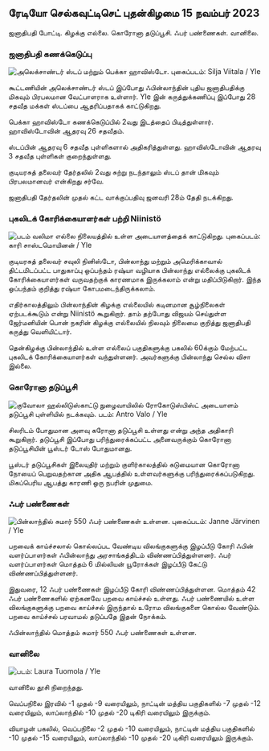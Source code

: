 ## ரேடியோ செல்கவுட்டிசெட் புதன்கிழமை 15 நவம்பர் 2023

ஜனாதிபதி போட்டி. கிழக்கு எல்லை. கொரோனா தடுப்பூசி. ஃபர் பண்ணைகள். வானிலை.

### ஜனாதிபதி கணக்கெடுப்பு

![அலெக்சாண்டர் ஸ்டப் மற்றும் பெக்கா ஹாவிஸ்டோ. புகைப்படம்: Silja Viitala / Yle](https://images.cdn.yle.fi/image/upload/c_crop,h_3188,w_5668,x_0,y_327/ar_1.77777777777777777,c_fill,g1_faces.wr_2750q_auto:eco/f_auto/fl_lossy/v1698912813/39-11947566543595173663)

கூட்டணியின் அலெக்சாண்டர் ஸ்டப் இப்போது ஃபின்லாந்தின் புதிய ஜனாதிபதிக்கு மிகவும் பிரபலமான வேட்பாளராக உள்ளார். Yle இன் கருத்துக்கணிப்பு இப்போது 28 சதவீத மக்கள் ஸ்டப்பை ஆதரிப்பதாகக் காட்டுகிறது.

பெக்கா ஹாவிஸ்டோ கணக்கெடுப்பில் 2வது இடத்தைப் பிடித்துள்ளார். ஹாவிஸ்டோவின் ஆதரவு 26 சதவீதம்.

ஸ்டப்பின் ஆதரவு 6 சதவீத புள்ளிகளால் அதிகரித்துள்ளது. ஹாவிஸ்டோவின் ஆதரவு 3 சதவீத புள்ளிகள் குறைந்துள்ளது.

குடியரசுத் தலைவர் தேர்தலில் 2வது சுற்று நடந்தாலும் ஸ்டப் தான் மிகவும் பிரபலமானவர் என்கிறது சர்வே.

ஜனாதிபதி தேர்தலின் முதல் கட்ட வாக்குப்பதிவு ஜனவரி 28ம் தேதி நடக்கிறது.

### புகலிடக் கோரிக்கையாளர்கள் பற்றி Niinistö

![படம் வலிமா எல்லை நிலையத்தில் உள்ள அடையாளத்தைக் காட்டுகிறது. புகைப்படம்: காரி சாஸ்டமொயினன் / Yle](https://images.cdn.yle.fi/image/upload/c_crop,h_2908,w_5178,x_0,y_0/ar_1.77777777777777777,c_fill,g1_faces.wd_105q_auto:eco/f_auto/fl_lossy/v1699908638/39-120003165528559efc2b)

குடியரசுத் தலைவர் சவுலி நினிஸ்டோ, பின்லாந்து மற்றும் அமெரிக்காவால் திட்டமிடப்பட்ட பாதுகாப்பு ஒப்பந்தம் ரஷ்யா வழியாக பின்லாந்து எல்லைக்கு புகலிடக் கோரிக்கையாளர்கள் வருவதற்குக் காரணமாக இருக்கலாம் என்று மதிப்பிடுகிறார். இந்த ஒப்பந்தம் குறித்து ரஷ்யா கோபமடைந்திருக்கலாம்.

எதிர்காலத்திலும் பின்லாந்தின் கிழக்கு எல்லையில் கடினமான சூழ்நிலைகள் ஏற்படக்கூடும் என்று Niinistö கூறுகிறார். தாம் தற்போது விஜயம் செய்துள்ள ஜேர்மனியின் பொன் நகரின் கிழக்கு எல்லையில் நிலவும் நிலைமை குறித்து ஜனாதிபதி கருத்து வெளியிட்டார்.

தென்கிழக்கு பின்லாந்தில் உள்ள எல்லைப் பகுதிகளுக்கு பகலில் 60க்கும் மேற்பட்ட புகலிடக் கோரிக்கையாளர்கள் வந்துள்ளனர். அவர்களுக்கு பின்லாந்து செல்ல விசா இல்லை.

### கொரோனா தடுப்பூசி

![குவோலா ஹல்லிடுஸ்காட்டு நுழைவாயிலில் ரோகோடுஸ்பிஸ்ட் அடையாளம் தடுப்பூசி புள்ளியில் நடக்கவும். படம்: Antro Valo / Yle](https://images.cdn.yle.fi/image/upload/c_crop,h_3247,w_5773,x_0,y_601/ar_1.77777777777777777,c_fill,g_2faces/wh_6750,wh_1750,wh_175q_auto:eco/f_auto/fl_lossy/v1699867130/39-11997076551e51acfff3)

சிலரிடம் போதுமான அளவு கரோனா தடுப்பூசி உள்ளது என்று அந்த அதிகாரி கூறுகிறார். தடுப்பூசி இப்போது பரிந்துரைக்கப்பட்ட அனைவருக்கும் கொரோனா தடுப்பூசியின் பூஸ்டர் டோஸ் போதுமானது.

பூஸ்டர் தடுப்பூசிகள் இலையுதிர் மற்றும் குளிர்காலத்தில் கடுமையான கொரோனா நோயைப் பெறுவதற்கான அதிக ஆபத்தில் உள்ளவர்களுக்கு பரிந்துரைக்கப்படுகிறது. மிகப்பெரிய ஆபத்து காரணி ஒரு நபரின் முதுமை.

### ஃபர் பண்ணைகள்

![பின்லாந்தில் சுமார் 550 ஃபர் பண்ணைகள் உள்ளன. புகைப்படம்: Janne Järvinen / Yle](https://images.cdn.yle.fi/image/upload/c_crop,h_4597,w_8174,x_18,y_0/ar_1.77777777777777777,c_fill,g_777,c_fill,g_7010q_auto:eco/f_auto/fl_lossy/v1696520468/39-1181997651ed401620a0)

பறவைக் காய்ச்சலால் கொல்லப்பட வேண்டிய விலங்குகளுக்கு இழப்பீடு கோரி ஃபின் வளர்ப்பாளர்கள் ஃபின்லாந்து அரசாங்கத்திடம் விண்ணப்பித்துள்ளனர். ஃபர் வளர்ப்பாளர்கள் மொத்தம் 6 மில்லியன் யூரோக்கள் இழப்பீடு கேட்டு விண்ணப்பித்துள்ளனர்.

இதுவரை, 12 ஃபர் பண்ணைகள் இழப்பீடு கோரி விண்ணப்பித்துள்ளன. மொத்தம் 42 ஃபர் பண்ணைகளில் ஏற்கனவே பறவை காய்ச்சல் உள்ளது. ஃபர் பண்ணையில் உள்ள விலங்குகளுக்கு பறவை காய்ச்சல் இருந்தால் உரோம விலங்குகளை கொல்ல வேண்டும். பறவை காய்ச்சல் பரவாமல் தடுப்பதே இதன் நோக்கம்.

ஃபின்லாந்தில் மொத்தம் சுமார் 550 ஃபர் பண்ணைகள் உள்ளன.

### வானிலை

![ படம்: Laura Tuomola / Yle](https://images.cdn.yle.fi/image/upload/c_crop,h_1080,w_1919,x_0,y_0/ar_1.77777777777777777,c_fill,g1_faces.wd_1_750/q_auto:eco/f_auto/fl_lossy/v1700050702/39-12009776554b6f9117dc)

வானிலை தூசி நிறைந்தது.

வெப்பநிலை இரவில் -1 முதல் -9 வரையிலும், நாட்டின் மத்திய பகுதிகளில் -7 முதல் -12 வரையிலும், லாப்லாந்தில் -10 முதல் -20 டிகிரி வரையிலும் இருக்கும்.

வியாழன் பகலில், வெப்பநிலை -2 முதல் -10 வரையிலும், நாட்டின் மத்திய பகுதிகளில் -10 முதல் -15 வரையிலும், லாப்லாந்தில் -10 முதல் -20 டிகிரி வரையிலும் இருக்கும்.